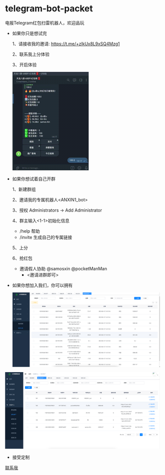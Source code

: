 # telegram-bot-packet
电报Telegram红包扫雷机器人，欢迎品玩



- 如果你只是想试完

  1、请接收我的邀请: https://t.me/+zlkUx8L9xSQ4Mzg1

  2、联系我上分体验

  3、开启体验
  
  <img src="img/3.gif" style="zoom:50%;" />



- 如果你想试着自己开群

  1、新建群组

  2、邀请我的专属机器人<ANXIN1_bot>

  3、授权 Administrators -> Add Administrator

  4、群主输入<1-1>初始化信息

  - /help 帮助
  - /invite 生成自己的专属链接

  5、上分

  6、抢红包

  - 邀请假人协助 @samosxin @pocketManMan
    - <邀请进群即可>



- 如果你想加入我们，你可以拥有

  <img src="img/1.png" style="zoom:50%;" />

<img src="img/2.png" style="zoom:50%;" />



- 接受定制



[联系我](https://t.me/pocketManMan)



